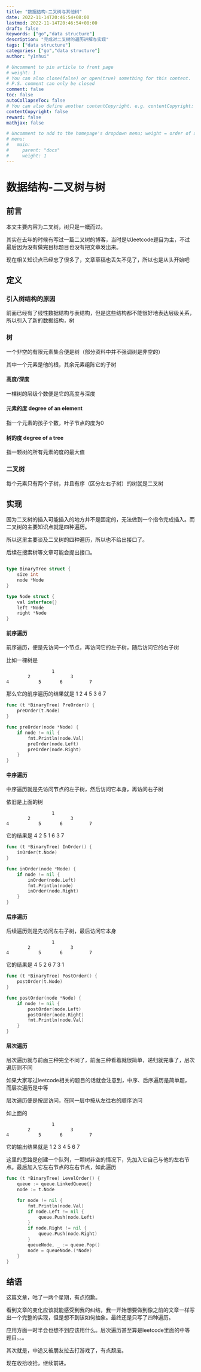 ```yaml
---
title: "数据结构-二叉树与其他树"
date: 2022-11-14T20:46:54+08:00
lastmod: 2022-11-14T20:46:54+08:00
draft: false
keywords: ["go","data structure"]
description: "完成对二叉树的遍历讲解与实现"
tags: ["data structure"]
categories: ["go","data structure"]
author: "y1nhui"

# Uncomment to pin article to front page
# weight: 1
# You can also close(false) or open(true) something for this content.
# P.S. comment can only be closed
comment: false
toc: false
autoCollapseToc: false
# You can also define another contentCopyright. e.g. contentCopyright: "This is another copyright."
contentCopyright: false
reward: false
mathjax: false

# Uncomment to add to the homepage's dropdown menu; weight = order of article
# menu:
#   main:
#     parent: "docs"
#     weight: 1
---
```


<!--more-->
# 数据结构-二叉树与树

## 前言

本文主要内容为二叉树，树只是一概而过。

其实在去年的时候有写过一篇二叉树的博客，当时是以leetcode题目为主，不过最后因为没有做完目标题目也没有把文章发出来。

现在相关知识点已经忘了很多了，文章草稿也丢失不见了，所以也是从头开始吧

## 定义

### 引入树结构的原因

前面已经有了线性数据结构与表结构，但是这些结构都不能很好地表达层级关系，所以引入了新的数据结构，树

### 树

一个非空的有限元素集合便是树（部分资料中并不强调树是非空的）

其中一个元素是他的根，其余元素组陈它的子树

#### 高度/深度

一棵树的层级个数便是它的高度与深度

#### 元素的度 degree of an element

指一个元素的孩子个数，叶子节点的度为0

#### 树的度 degree of a tree

指一颗树的所有元素的度的最大值

### 二叉树

每个元素只有两个子树，并且有序（区分左右子树）的树就是二叉树

## 实现

因为二叉树的插入可能插入的地方并不是固定的，无法做到一个指令完成插入。而二叉树的主要知识点就是四种遍历。

所以这里主要谈及二叉树的四种遍历，所以也不给出接口了。



后续在搜索树等文章可能会提出接口。

```go

type BinaryTree struct {
	size int
 	node *Node
}

type Node struct {
	val interface{}
	left *Node
	right *Node
}

```

#### 前序遍历

前序遍历，便是先访问一个节点，再访问它的左子树，随后访问它的右子树

比如一棵树是
```
                 1
        2               3
4           5       6          7  
```

那么它的前序遍历的结果就是 1 2 4 5 3 6 7

```go
func (t *BinaryTree) PreOrder() {
	preOrder(t.Node)
}

func preOrder(node *Node) {
	if node != nil {
		fmt.Println(node.Val)
		preOrder(node.Left)
		preOrder(node.Right)
	}
}
```

#### 中序遍历

中序遍历就是先访问节点的左子树，然后访问它本身，再访问右子树

依旧是上面的树

```
                 1
        2               3
4           5       6          7  
```
它的结果是 4 2 5 1 6 3 7

```go
func (t *BinaryTree) InOrder() {
	inOrder(t.Node)
}

func inOrder(node *Node) {
	if node != nil {
		inOrder(node.Left)
		fmt.Println(node)
		inOrder(node.Right)
	}
}
```

#### 后序遍历

后续遍历则是先访问左右子树，最后访问它本身

```
                 1
        2               3
4           5       6          7  
```

它的结果是 4 5 2 6 7 3 1

```go
func (t *BinaryTree) PostOrder() {
	postOrder(t.Node)
}

func postOrder(node *Node) {
	if node != nil {
		postOrder(node.Left)
		postOrder(node.Right)
		fmt.Println(node.Val)
	}
}

```

#### 层次遍历

层次遍历就与前面三种完全不同了，前面三种看着就很简单，递归就完事了，层次遍历则不同

如果大家写过leetcode相关的题目的话就会注意到，中序、后序遍历是简单题，而层次遍历是中等

层次遍历便是按层访问，在同一层中按从左往右的顺序访问

如上面的

```
                 1
        2               3
4           5       6          7  
```
它的输出结果就是 1 2 3 4 5 6 7

这里的思路是创建一个队列，一颗树非空的情况下，先加入它自己与他的左右节点。最后加入它左右节点的左右节点，如此遍历

```go
func (t *BinaryTree) LevelOrder() {
	queue := queue.LinkedQueue{}
	node := t.Node

	for node != nil {
		fmt.Println(node.Val)
		if node.Left != nil {
			queue.Push(node.Left)
		}
		if node.Right != nil {
			queue.Push(node.Right)
		}
		queueNode, _ := queue.Pop()
		node = queueNode.(*Node)
	}
}
```

## 结语

这篇文章，咕了一两个星期，有点抱歉。

看到文章的变化应该就能感受到我的纠结，我一开始想要做到像之前的文章一样写出一个完整的实现，但是想不到该如何抽象。最终还是只写了四种遍历。

应用方面一时半会也想不到应该用什么。层次遍历甚至算是leetcode里面的中等题目。。。

其次就是，中途又被朋友拉去打游戏了，有点颓废。

现在收拾收拾，继续前进。